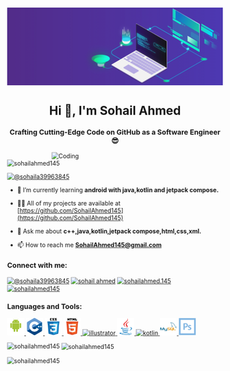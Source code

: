 ![logo](https://github.com/SohailAhmed145/SohailAhmed145/blob/main/githubbanner2.gif)
<h1 align="center">Hi 👋, I'm Sohail Ahmed</h1>
<h3 align="center">Crafting Cutting-Edge Code on GitHub as a Software Engineer😎</h3>
<img align="right" alt="Coding" width="400" src="https://camo.githubusercontent.com/041c42a3a41e3093ed6e478e6e1df9fc16002969498c0c3632fe4a06746ea11f/68747470733a2f2f64657369676e62756666732e636f6d2f77702d636f6e74656e742f75706c6f6164732f323032302f31312f426f792d576f726b696e672d46726f6d2d486f6d652e676966">
<p align="left"> <img src="https://komarev.com/ghpvc/?username=sohailahmed145&label=Profile%20views&color=0e75b6&style=flat" alt="sohailahmed145" /> </p>

<p align="left"> <a href="https://twitter.com/@sohaila39963845" target="blank"><img src="https://img.shields.io/twitter/follow/@sohaila39963845?logo=twitter&style=for-the-badge" alt="@sohaila39963845" /></a> </p>

- 🌱 I’m currently learning **android with java,kotlin and jetpack compose.**

- 👨‍💻 All of my projects are available at [https://github.com/SohailAhmed145](https://github.com/SohailAhmed145)

- 💬 Ask me about **c++,java,kotlin,jetpack compose,html,css,xml.**

- 📫 How to reach me **SohailAhmed145@gmail.com**

<h3 align="left">Connect with me:</h3>
<p align="left">
<a href="https://twitter.com/@sohaila39963845" target="blank"><img align="center" src="https://raw.githubusercontent.com/rahuldkjain/github-profile-readme-generator/master/src/images/icons/Social/twitter.svg" alt="@sohaila39963845" height="30" width="40" /></a>
<a href="https://linkedin.com/in/sohail ahmed" target="blank"><img align="center" src="https://raw.githubusercontent.com/rahuldkjain/github-profile-readme-generator/master/src/images/icons/Social/linked-in-alt.svg" alt="sohail ahmed" height="30" width="40" /></a>
<a href="https://instagram.com/sohailahmed.145" target="blank"><img align="center" src="https://raw.githubusercontent.com/rahuldkjain/github-profile-readme-generator/master/src/images/icons/Social/instagram.svg" alt="sohailahmed.145" height="30" width="40" /></a>
<a href="https://www.topcoder.com/members/sohailahmed145" target="blank"><img align="center" src="https://raw.githubusercontent.com/rahuldkjain/github-profile-readme-generator/master/src/images/icons/Social/topcoder.svg" alt="sohailahmed145" height="30" width="40" /></a>
</p>

<h3 align="left">Languages and Tools:</h3>
<p align="left"> <a href="https://developer.android.com" target="_blank" rel="noreferrer"> <img src="https://raw.githubusercontent.com/devicons/devicon/master/icons/android/android-original-wordmark.svg" alt="android" width="40" height="40"/> </a> <a href="https://www.w3schools.com/cpp/" target="_blank" rel="noreferrer"> <img src="https://raw.githubusercontent.com/devicons/devicon/master/icons/cplusplus/cplusplus-original.svg" alt="cplusplus" width="40" height="40"/> </a> <a href="https://www.w3schools.com/css/" target="_blank" rel="noreferrer"> <img src="https://raw.githubusercontent.com/devicons/devicon/master/icons/css3/css3-original-wordmark.svg" alt="css3" width="40" height="40"/> </a> <a href="https://www.w3.org/html/" target="_blank" rel="noreferrer"> <img src="https://raw.githubusercontent.com/devicons/devicon/master/icons/html5/html5-original-wordmark.svg" alt="html5" width="40" height="40"/> </a> <a href="https://www.adobe.com/in/products/illustrator.html" target="_blank" rel="noreferrer"> <img src="https://www.vectorlogo.zone/logos/adobe_illustrator/adobe_illustrator-icon.svg" alt="illustrator" width="40" height="40"/> </a> <a href="https://www.java.com" target="_blank" rel="noreferrer"> <img src="https://raw.githubusercontent.com/devicons/devicon/master/icons/java/java-original.svg" alt="java" width="40" height="40"/> </a> <a href="https://kotlinlang.org" target="_blank" rel="noreferrer"> <img src="https://www.vectorlogo.zone/logos/kotlinlang/kotlinlang-icon.svg" alt="kotlin" width="40" height="40"/> </a> <a href="https://www.mysql.com/" target="_blank" rel="noreferrer"> <img src="https://raw.githubusercontent.com/devicons/devicon/master/icons/mysql/mysql-original-wordmark.svg" alt="mysql" width="40" height="40"/> </a> <a href="https://www.photoshop.com/en" target="_blank" rel="noreferrer"> <img src="https://raw.githubusercontent.com/devicons/devicon/master/icons/photoshop/photoshop-line.svg" alt="photoshop" width="40" height="40"/> </a> </p>

<p><img align="left" src="https://github-readme-stats.vercel.app/api/top-langs?username=sohailahmed145&show_icons=true&locale=en&layout=compact" alt="sohailahmed145" /></p>

<p>&nbsp;<img align="center" src="https://github-readme-stats.vercel.app/api?username=sohailahmed145&show_icons=true&locale=en" alt="sohailahmed145" /></p>

<p><img align="center" src="https://github-readme-streak-stats.herokuapp.com/?user=sohailahmed145&" alt="sohailahmed145" /></p>
